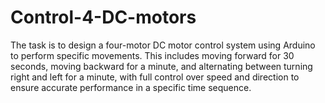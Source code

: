 # Control-4-DC-motors
The task is to design a four-motor DC motor control system using Arduino to perform specific movements. This includes moving forward for 30 seconds, moving backward for a minute, and alternating between turning right and left for a minute, with full control over speed and direction to ensure accurate performance in a specific time sequence.

